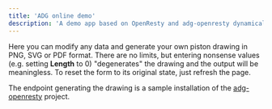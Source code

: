 ```yaml
---
title: 'ADG online demo'
description: 'A demo app based on OpenResty and adg-openresty dynamically generating a piston drawing from a set of custom data'
---
```

Here you can modify any data and generate your own piston drawing in PNG, SVG
or PDF format. There are no limits, but entering nonsense values (e.g. setting
**Length** to 0) "degenerates" the drawing and the output will be meaningless.
To reset the form to its original state, just refresh the page.

The endpoint generating the drawing is a sample installation of the
[adg-openresty](https://github.com/ntd/adg-openresty) project.

